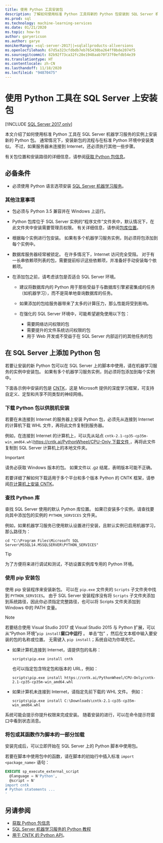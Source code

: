```yaml
---
title: 使用 Python 工具安装包
description: 了解如何使用标准 Python 工具将新的 Python 包安装到 SQL Server 机器学习服务的实例。
ms.prod: sql
ms.technology: machine-learning-services
ms.date: 01/21/2020
ms.topic: how-to
author: garyericson
ms.author: garye
monikerRange: =sql-server-2017||=sqlallproducts-allversions
ms.openlocfilehash: 67d5a323cfdbdb7eb765430ba264ff0bde2074f5
ms.sourcegitcommit: 82b92f73ca32fc28e1948aab70f37f0efdb54e39
ms.translationtype: HT
ms.contentlocale: zh-CN
ms.lasthandoff: 11/18/2020
ms.locfileid: "94870475"
---
```

# <a name="install-packages-with-python-tools-on-sql-server"></a>使用 Python 工具在 SQL Server 上安装包
[!INCLUDE [SQL Server 2017 only](../../includes/applies-to-version/sqlserver2017-only.md)]

本文介绍了如何使用标准 Python 工具在 SQL Server 机器学习服务的实例上安装新的 Python 包。 通常情况下，安装新包的流程与在标准 Python 环境中安装类似。 不过，如果服务器未连接到 Internet，还必须执行其他一些步骤。

有关包位置和安装路径的详细信息，请参阅[获取 Python 包信息](python-package-information.md)。

## <a name="prerequisites"></a>必备条件

+ 必须使用 Python 语言选项安装 [SQL Server 机器学习服务](../install/sql-machine-learning-services-windows-install.md)。

### <a name="other-considerations"></a>其他注意事项

+ 包必须与 Python 3.5 兼容并在 Windows 上运行。

+ Python 包库位于 SQL Server 实例的“程序文件”文件夹中，默认情况下，在此文件夹中安装需要管理员权限。 有关详细信息，请参阅[包库位置](../package-management/python-package-information.md#default-python-library-location)。

+ 根据每个实例进行包安装。 如果有多个机器学习服务实例，则必须将包添加到每个实例中。

+ 数据库服务器经常被锁定。 在许多情况下，Internet 访问完全受阻。 对于有一长串依赖项列表的包，需要提前标识这些依赖项，并准备好手动安装每个依赖项。

+ 在添加包之前，请考虑该包是否适合 SQL Server 环境。

  + 建议将数据库内的 Python 用于那些受益于与数据库引擎紧密集成的任务（如机器学习），而不是简单地查询数据库的任务。

  + 如果添加的包给服务器带来了太多的计算压力，那么性能将受到影响。

  + 在强化的 SQL Server 环境中，可能希望避免使用以下包：
    + 需要网络访问权限的包
    + 需要提升的文件系统访问权限的包
    + 用于 Web 开发或不受益于在 SQL Server 内部运行的其他任务的包

## <a name="add-a-python-package-on-sql-server"></a>在 SQL Server 上添加 Python 包

若要让安装的新 Python 包可以在 SQL Server 上的脚本中使用，请在机器学习服务的实例中安装包。 如果有多个机器学习服务实例，则必须将包添加到每个实例中。

下面各示例中安装的包是 [CNTK](/cognitive-toolkit/)，这是 Microsoft 提供的深度学习框架，可支持自定义、定型和共享不同类型的神经网络。

### <a name="for-offline-install-download-the-python-package"></a>下载 Python 包以供脱机安装

若要在未连接到 Internet 的服务器上安装 Python 包，必须先从连接到 Internet 的计算机下载 WHL 文件，再将此文件复制到服务器。

例如，在连接到 Internet 的计算机上，可以先从站点 `cntk-2.1-cp35-cp35m-win_amd64.whl`[https://cntk.ai/PythonWheel/CPU-Only 下载文件 ](https://cntk.ai/PythonWheel/CPU-Only/cntk-2.1-cp35-cp35m-win_amd64.whl)，再将此文件复制到 SQL Server 计算机上的本地文件夹。

> [!IMPORTANT]
> 请务必获取 Windows 版本的包。 如果文件以 .gz 结尾，表明版本可能不正确。

若要详细了解如何下载适用于多个平台和多个版本 Python 的 CNTK 框架，请参阅[在计算机上安装 CNTK](/cognitive-toolkit/Setup-CNTK-on-your-machine)。

### <a name="locate-the-python-library"></a>查找 Python 库

查找 SQL Server 使用的默认 Python 库位置。 如果已安装多个实例，请查找要向其中添加包的实例的 `PYTHON_SERVICES` 文件夹。

例如，如果机器学习服务已使用默认设置进行安装，且默认实例已启用机器学习，那么路径为：

```console
cd "C:\Program Files\Microsoft SQL Server\MSSQL14.MSSQLSERVER\PYTHON_SERVICES"
```

> [!TIP]
> 为了方便将来进行调试和测试，不妨设置实例库专用的 Python 环境。

### <a name="install-the-package-using-pip"></a>使用 pip 安装包

使用 pip  安装程序来安装新包。 可以在 `pip.exe` 文件夹的 `Scripts` 子文件夹中找到 `PYTHON_SERVICES`。 由于 SQL Server 安装程序没有将 `Scripts` 子文件夹添加到系统路径，因此你必须指定完整路径，也可以将 Scripts 文件夹添加到 Windows 中的 PATH 变量。

> [!NOTE]
> 若要结合使用 Visual Studio 2017 或 Visual Studio 2015 与 Python 扩展，可以从“Python 环境”`pip install`**窗口中运行** 。 单击“包”  ，然后在文本框中输入要安装的包的名称或位置。 无需键入 `pip install`；系统自动为你填充它。

+ 如果计算机连接到 Internet，请提供包的名称：

  ```console
  scripts\pip.exe install cntk
  ```
  也可以指定包含特定包和版本的 URL，例如：

  ```console
  scripts\pip.exe install https://cntk.ai/PythonWheel/CPU-Only/cntk-2.1-cp35-cp35m-win_amd64.whl
  ```

+ 如果计算机未连接到 Internet，请指定先前下载的 WHL 文件。 例如：

  ```console
  scripts\pip.exe install C:\Downloads\cntk-2.1-cp35-cp35m-win_amd64.whl
  ```

系统可能会提示你提升权限来完成安装。
随着安装的进行，可以在命令提示符窗口中看到状态消息。

### <a name="load-the-package-or-its-functions-as-part-of-your-script"></a>将包或其函数作为脚本的一部分加载

安装完成后，可以立即开始在 SQL Server 上的 Python 脚本中使用包。

若要在脚本中使用包中的函数，请在脚本的初始行中插入标准 `import <package_name>` 语句：

```sql
EXECUTE sp_execute_external_script 
  @language = N'Python', 
  @script = N'
import cntk
# Python statements ...
'
```

## <a name="see-also"></a>另请参阅

+ [获取 Python 包信息](python-package-information.md)
+ [SQL Server 机器学习服务的 Python 教程](../tutorials/python-tutorials.md)
+ [用于 CNTK 的 Python API](https://cntk.ai/pythondocs/tutorials.html)。